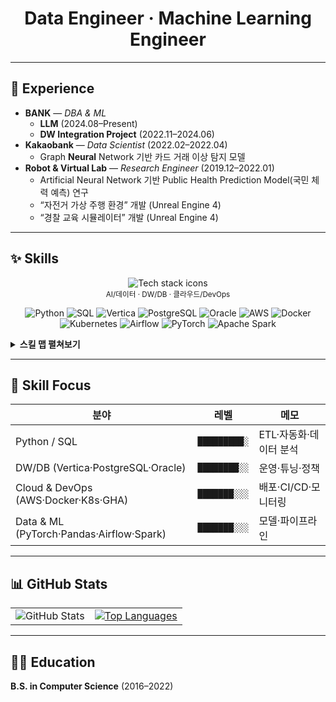<div align="center">

# Data Engineer · Machine Learning Engineer

</div>

---

## 🏢 Experience

- **BANK** — *DBA & ML*
  - **LLM** (2024.08–Present)
  - **DW Integration Project** (2022.11–2024.06)
- **Kakaobank** — *Data Scientist* (2022.02–2022.04)  
  - Graph **Neural** Network 기반 카드 거래 이상 탐지 모델
- **Robot & Virtual Lab** — *Research Engineer* (2019.12–2022.01)  
  - Artificial Neural Network 기반 Public Health Prediction Model(국민 체력 예측) 연구  
  - “자전거 가상 주행 환경” 개발 (Unreal Engine 4)  
  - “경찰 교육 시뮬레이터” 개발 (Unreal Engine 4)

---

## ✨ Skills

<!-- 아이콘 그리드: perline으로 가로 폭 느낌 조절 -->
<div align="center">
  <img
    src="https://skillicons.dev/icons?i=python,aws,docker,kubernetes,postgres,mysql,redis,linux,bash,git,githubactions,vscode&perline=12"
    alt="Tech stack icons" />
  <br/>
  <sub>AI/데이터 · DW/DB · 클라우드/DevOps</sub>
</div>

<!-- skillicons에 없는 스택은 배지로 보강 -->
<p align="center">
  <img src="https://img.shields.io/badge/Python-3776AB?style=flat-square&logo=python&logoColor=white" alt="Python"/>
  <img src="https://img.shields.io/badge/SQL-003B57?style=flat-square&logo=databricks&logoColor=white" alt="SQL"/>
  <img src="https://img.shields.io/badge/Vertica-1F1F1F?style=flat-square&logoColor=white" alt="Vertica"/>
  <img src="https://img.shields.io/badge/PostgreSQL-4169E1?style=flat-square&logo=postgresql&logoColor=white" alt="PostgreSQL"/>
  <img src="https://img.shields.io/badge/Oracle-F80000?style=flat-square&logo=oracle&logoColor=white" alt="Oracle"/>
  <img src="https://img.shields.io/badge/AWS-232F3E?style=flat-square&logo=amazonaws&logoColor=white" alt="AWS"/>
  <img src="https://img.shields.io/badge/Docker-2496ED?style=flat-square&logo=docker&logoColor=white" alt="Docker"/>
  <img src="https://img.shields.io/badge/Kubernetes-326CE5?style=flat-square&logo=kubernetes&logoColor=white" alt="Kubernetes"/>
  <img src="https://img.shields.io/badge/Airflow-017CEE?style=flat-square&logo=apacheairflow&logoColor=white" alt="Airflow"/>
  <img src="https://img.shields.io/badge/PyTorch-EE4C2C?style=flat-square&logo=pytorch&logoColor=white" alt="PyTorch"/>
  <img src="https://img.shields.io/badge/Spark-E25A1C?style=flat-square&logo=apachespark&logoColor=white" alt="Apache Spark"/>
</p>

<details>
<summary><b>스킬 맵 펼쳐보기</b></summary>

| 분류 | 기술 |
|---|---|
| 언어 | Python, SQL, Bash |
| 데이터/AI | PyTorch, Pandas, NumPy, scikit-learn |
| DW/DB | Vertica, PostgreSQL, Oracle, MySQL, Redis |
| 오케스트레이션 | Airflow, Cron *(jFlow 실사용)* |
| 클라우드/인프라 | AWS (S3, Glue, Athena, Lambda, EC2), Docker, Kubernetes |
| 협업/툴 | Git, GitHub Actions, VS Code, Jupyter |

</details>

---

## 🧭 Skill Focus

| 분야 | 레벨 | 메모 |
|---|---|---|
| Python / SQL | `█████████░` | ETL·자동화·데이터 분석 |
| DW/DB (Vertica·PostgreSQL·Oracle) | `████████░░` | 운영·튜닝·정책 |
| Cloud & DevOps (AWS·Docker·K8s·GHA) | `███████░░░` | 배포·CI/CD·모니터링 |
| Data & ML (PyTorch·Pandas·Airflow·Spark) | `███████░░░` | 모델·파이프라인 |

---

## 📊 GitHub Stats
<div align="center">

<table>
  <tr>
    <td>
      <img src="https://github-readme-stats.vercel.app/api?username=sdubee10&show_icons=true&theme=bear" alt="GitHub Stats"/>
    </td>
    <td>
      <a href="https://github.com/sdubee10">
        <img src="https://github-readme-stats.vercel.app/api/top-langs/?username=sdubee10&layout=compact&hide_border=true&title_color=004386&icon_color=004386" alt="Top Languages"/>
      </a>
    </td>
  </tr>
</table>

</div>

---

## 👩‍🎓 Education
**B.S. in Computer Science** (2016–2022)
